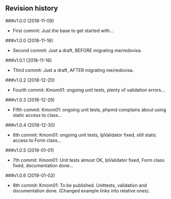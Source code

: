 Revision history
----------------

###v1.0.0 (2018-11-09)

* First commit: Just the base to get started with...

<!-- ###v2.0.0 (2018-11-16) renamed! -->
###v1.0.0 (2018-11-16)

* Second commit: Just a draft, BEFORE migrating me/redovisa.


<!-- ###v2.0.1 (2018-11-16) renamed! -->
###v1.0.1 (2018-11-16)

* Third commit: Just a draft, AFTER migrating me/redovisa.


###v1.0.2 (2018-12-20)

* Fourth commit: Kmom01: ongoing unit tests, plenty of validation errors...


###v1.0.3 (2018-12-29)

* Fifth commit: Kmom01: ongoing unit tests, phpmd complains about using static access to class...


###v1.0.4 (2018-12-30)

* 6th commit: Kmom01: ongoing unit tests, IpValidator fixed, still static access to Form class...


###v1.0.5 (2019-01-01)

* 7th commit: Kmom01: Unit tests almost OK, IpValidator fixed, Form class fixed, documentation done...


###v1.0.6 (2019-01-02)

* 8th commit: Kmom01: To be published. Unittests, validation and documentation done. (Changed example links into relative ones).
